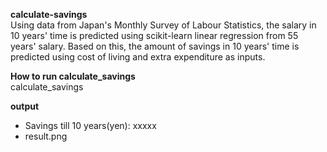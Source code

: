 __calculate-savings__<br>
Using data from Japan's Monthly Survey of Labour Statistics, the salary in 10 years' time is predicted using scikit-learn linear regression from 55 years' salary. Based on this, the amount of savings in 10 years' time is predicted using cost of living and extra expenditure as inputs.

__How to run calculate_savings__<br>
calculate_savings

__output__
-  Savings till 10 years(yen): xxxxx
-  result.png